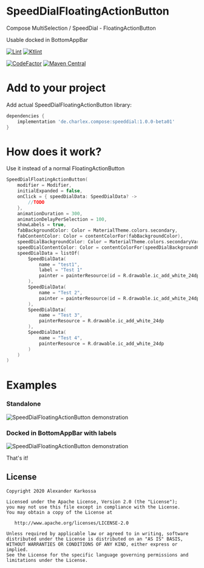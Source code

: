# SpeedDialFloatingActionButton
Compose MultiSelection / SpeedDial - FloatingActionButton

Usable docked in BottomAppBar

<a href="https://github.com/ch4rl3x/SpeedDialFloatingActionButton/actions?query=workflow%3ALint"><img src="https://github.com/ch4rl3x/SpeedDialFloatingActionButton/workflows/Lint/badge.svg" alt="Lint"></a>
<a href="https://github.com/ch4rl3x/SpeedDialFloatingActionButton/actions?query=workflow%3AKtlint"><img src="https://github.com/ch4rl3x/SpeedDialFloatingActionButton/workflows/Ktlint/badge.svg" alt="Ktlint"></a>

<a href="https://www.codefactor.io/repository/github/ch4rl3x/SpeedDialFloatingActionButton"><img src="https://www.codefactor.io/repository/github/ch4rl3x/SpeedDialFloatingActionButton/badge" alt="CodeFactor" /></a>
<a href="https://repo1.maven.org/maven2/de/charlex/compose/speeddial/"><img src="https://img.shields.io/maven-central/v/de.charlex.compose/speeddial" alt="Maven Central" /></a>



# Add to your project

Add actual SpeedDialFloatingActionButton library:

```groovy
dependencies {
    implementation 'de.charlex.compose:speeddial:1.0.0-beta01'
}
```

# How does it work?

Use it instead of a normal FloatingActionButton

```kotlin
SpeedDialFloatingActionButton(
    modifier = Modifier,
    initialExpanded = false,
    onClick = { speedDialData: SpeedDialData? ->
        //TODO
    },
    animationDuration = 300,
    animationDelayPerSelection = 100,
    showLabels = true,
    fabBackgroundColor: Color = MaterialTheme.colors.secondary,
    fabContentColor: Color = contentColorFor(fabBackgroundColor),
    speedDialBackgroundColor: Color = MaterialTheme.colors.secondaryVariant,
    speedDialContentColor: Color = contentColorFor(speedDialBackgroundColor),
    speedDialData = listOf(
        SpeedDialData(
            name = "test1",
            label = "Test 1"
            painter = painterResource(id = R.drawable.ic_add_white_24dp)
        ),
        SpeedDialData(
            name = "Test 2",
            painter = painterResource(id = R.drawable.ic_add_white_24dp)
        ),
        SpeedDialData(
            name = "Test 3",
            painterResource = R.drawable.ic_add_white_24dp
        ),
        SpeedDialData(
            name = "Test 4",
            painterResource = R.drawable.ic_add_white_24dp
        )
    )
)
```


# Examples

### Standalone
![SpeedDialFloatingActionButton demonstration](https://github.com/ch4rl3x/SpeedDialFloatingActionButton/blob/main/art/expand.gif)

### Docked in BottomAppBar with labels
![SpeedDialFloatingActionButton demonstration](https://github.com/ch4rl3x/SpeedDialFloatingActionButton/blob/main/art/expand_labeled_docked.gif)




That's it!

License
--------

    Copyright 2020 Alexander Karkossa

    Licensed under the Apache License, Version 2.0 (the "License");
    you may not use this file except in compliance with the License.
    You may obtain a copy of the License at

       http://www.apache.org/licenses/LICENSE-2.0

    Unless required by applicable law or agreed to in writing, software
    distributed under the License is distributed on an "AS IS" BASIS,
    WITHOUT WARRANTIES OR CONDITIONS OF ANY KIND, either express or implied.
    See the License for the specific language governing permissions and
    limitations under the License.
